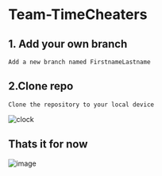 # Team-TimeCheaters

## 1. Add your own branch
    Add a new branch named FirstnameLastname

## 2.Clone repo
    Clone the repository to your local device 

![clock](https://user-images.githubusercontent.com/113320828/216115780-67dcaa90-7d99-484a-869a-a4d6a30656d1.jpeg)



## Thats it for now

![image](https://user-images.githubusercontent.com/113320828/216116107-88fa327d-879f-45ce-bf97-b05e27b15733.png)

